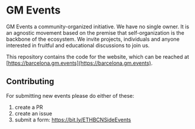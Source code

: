 # GM Events 

GM Events a community-organized initiative. We have no single
owner. It is an agnostic movement based on the premise that self-organization
is the backbone of the ecosystem. We invite projects, individuals and anyone
interested in fruitful and educational discussions to join us.

This repository contains the code for the website, which can be reached at
[https://barcelona.gm.events](https://barcelona.gm.events).

## Contributing
For submitting new events please do either of these:
1) create a PR 
2) create an issue 
3) submit a form: https://bit.ly/ETHBCNSideEvents
